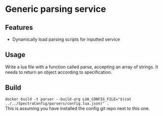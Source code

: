 # Generic parsing service

## Features
- Dynamically load parsing scripts for inputted service

## Usage
Write a lua file with a function called parse, accepting an array of strings.
It needs to return an object according to specification.

## Build
`docker build -t parser --build-arg LUA_CONFIG_FILE="$(cat ../../SpectraConfig/parsers/config.lua.json)" .`  
This is assuming you have installed the config git repo next to this one.
